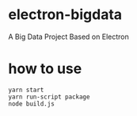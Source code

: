 # electron-bigdata
A Big Data Project Based on Electron
# how to use
`yarn start`  
`yarn run-script package`  
`node build.js` 
